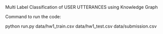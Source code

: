 Multi Label Classification of USER UTTERANCES using Knowledge Graph


Command to run the code:

python run.py data/hw1_train.csv data/hw1_test.csv data/submission.csv